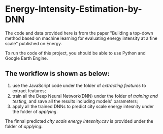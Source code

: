 # Energy-Intensity-Estimation-by-DNN
The code and data provided here is from the paper "Building a top-down method based on machine learning for evaluating energy intensity at a fine scale" published on Energy.

To run the code of this project, you should be able to use Python and Google Earth Engine.

## The workflow is shown as below:
1. use the JavaScript code under the folder of _extracting features_ to extract features;
2. train all the Deep Neural Network(DNN) under the folder of _training and testing_, and save all the results including models' parameters;
3. apply all the trained DNNs to predict city scale energy intesnity under the folder of _applying_.

The finnal predicted _city scale energy intesnity.csv_ is provided under the folder of _applying_.
